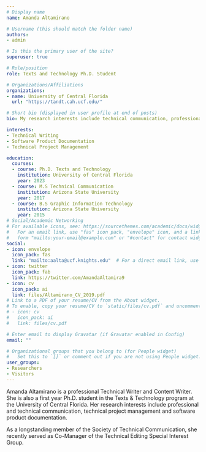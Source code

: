 ```yaml
---
# Display name
name: Amanda Altamirano

# Username (this should match the folder name)
authors:
- admin

# Is this the primary user of the site?
superuser: true

# Role/position
role: Texts and Technology Ph.D. Student

# Organizations/Affiliations
organizations:
- name: University of Central Florida
  url: "https://tandt.cah.ucf.edu/"

# Short bio (displayed in user profile at end of posts)
bio: My research interests include technical communication, professional and technical writing and information technology.

interests:
- Technical Writing
- Software Product Documentation
- Technical Project Management

education:
  courses:
  - course: Ph.D. Texts and Technology
    institution: University of Central Florida
    year: 2023
  - course: M.S Technical Communication
    institution: Arizona State University
    year: 2017
  - course: B.S Graphic Information Technology
    institution: Arizona State University
    year: 2015
# Social/Academic Networking
# For available icons, see: https://sourcethemes.com/academic/docs/widgets/#icons
#   For an email link, use "fas" icon pack, "envelope" icon, and a link in the
#   form "mailto:your-email@example.com" or "#contact" for contact widget.
social:
- icon: envelope
  icon_pack: fas
  link: "mailto:aalta@ucf.knights.edu"  # For a direct email link, use "mailto:test@example.org".
- icon: twitter
  icon_pack: fab
  link: https://twitter.com/AmandaAltamira9
- icon: cv
  icon_pack: ai
  link: files/Altamirano_CV_2019.pdf
# Link to a PDF of your resume/CV from the About widget.
# To enable, copy your resume/CV to `static/files/cv.pdf` and uncomment the lines below.  
# - icon: cv
#   icon_pack: ai
#   link: files/cv.pdf

# Enter email to display Gravatar (if Gravatar enabled in Config)
email: ""

# Organizational groups that you belong to (for People widget)
#   Set this to `[]` or comment out if you are not using People widget.  
user_groups:
- Researchers
- Visitors
---
```


Amanda Altamirano is a professional Technical Writer and Content Writer. She is also a first year Ph.D. student in the Texts & Technology program at the University of Central Florida. Her research interests include professional and technical communication, technical project management and software product documentation.

As a longstanding member of the Society of Technical Communication, she recently served as Co-Manager of the Technical Editing Special Interest Group.
